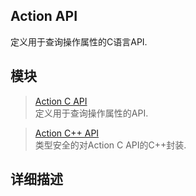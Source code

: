 Action API
---

定义用于查询操作属性的C语言API.

模块
--- 

> [Action C API]()   
定义用于查询操作属性的API.

> [Action C++ API]()   
类型安全的对Action C API的C++封装.

详细描述
---